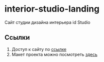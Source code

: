 # interior-studio-landing

Сайт студии дизайна интерьера id Studio

## Ссылки

1. Доступ к сайту по [ссылке](https://lilymaxutova.github.io/interior-studio-landing/)
2. Макет проекта можно посмотреть [здесь](https://www.figma.com/file/VbhQcgpztAW4lb1iEycYPr/Landing-Page-%2F-Interior-Design-Studio-(Community)?node-id=9-205&t=kccJgYMgzXTn4bZr-0)
